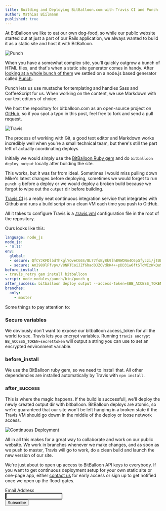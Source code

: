 ```yaml
---
title: Building and Deploying BitBalloon.com with Travis CI and Punch 
author: Mathias Biilmann
published: true
---
```


At BitBalloon we like to eat our own dog-food, so while our public website started out at just a part of our Rails application, we always wanted to build it as a static site and host it with BitBalloon.

![Punch](/img/posts/punch.png)

When you have a somewhat complex site, you'll quickly outgrow a bunch of HTML files, and that's when a static site generator comes in handy. After [looking at a whole bunch of them](http://staticgen.com) we settled on a node.js based generator called [Punch](http://laktek.github.io/punch/).

Punch lets us use mustache for templating and handles Sass and CoffeeScript for us. When working on the content, we use Markdown with our text editors of choice. 

We host the repository for bitballoon.com as an open-source project on [GitHub](https://github.com/BitBalloon/homepage), so if you spot a typo in this post, feel free to fork and send a pull request.

![Travis](/img/posts/travis-mascot-200px.png)

The process of working with Git, a good text editor and Markdown works incredibly well when you're a small technical team, but there's still the part left of actually coordinating deploys.

Initially we would simply use the [BitBalloon Ruby gem](https://github.com/BitBalloon/bitballoon-ruby) and do `bitballoon deploy output` locally after building the site.

This works, but it was far from ideal. Sometimes I would miss pulling down Mike's latest changes before deploying, sometimes we would forget to run `punch g` before a deploy or we would deploy a broken build because we forgot to wipe out the `output` dir before building.

[Travis CI](https://travis-ci.org/) is a really neat continuous integration service that integrates with Github and runs a build script on a clean VM each time you push to GitHub.

All it takes to configure Travis is a [.travis.yml](https://github.com/BitBalloon/homepage/blob/master/.travis.yml) configuration file in the root of the repository.

Ours looks like this:

```yaml
language: node_js
node_js:
- '0.11'
env:
  global:
  - secure: QfCYJKFDlbdThkglYQveCG6S/8L77fsBy8k9lh89WDNm4C6pGfyczi/jtULZZXp0FS4uVs/4bI8xHLZL5Ne4vP380Mjl9RDefpE7Qhplt+ot4MKX3aHcKWpKNMMnxv85qRJ28vUyQbd+R+fcNyjwOtuHOQ6EErgjpL3VjUtxQ2I=
  - secure: Am2989lFfvpv/V8NRTCoiJZf6had0JZOVdkK4++pDD31w6ftSTqWIzWkQu9vSd6Vg3+QsnOisaH0jOA5GIddFrg4w+rS9BiMJkAXaqSV8sILalRAH+S62/3yVRTSlPsRDBsna2zopZQW6ZDeKC/WImAcY8At+ndR2WP9giyEbHA=
before_install:
- travis_retry gem install bitballoon
script: node_modules/punch/bin/punch g
after_success: bitballoon deploy output --access-token=$BB_ACCESS_TOKEN --site-id=$BB_SITE_ID
branches:
  only:
    - master
```

Some things to pay attention to:

### Secure variables
We obviously don't want to expose our bitballoon access_token for all the world to see. Travis lets you encrypt variables. Running `travis encrypt BB_ACCESS_TOKEN=secrettoken` will output a string you can use to set an encrypted environment variable.

### before_install
We use the BitBalloon ruby gem, so we need to install that. All other dependencies are installed automatically by Travis with `npm install`.

### after_success 
This is where the magic happens. If the build is successfull, we'll deploy the newly created output dir with bitballoon. BitBalloon deploys are atomic, so we're guaranteed that our site won't be left hanging in a broken state if the Travis VM should go dowm in the middle of the deploy or loose network access.

![Continuous Deployment](/img/posts/continuous-deployment.png)

All in all this makes for a great way to collaborate and work on our public website. We work in branches whenever we make changes, and as soon as we push to master, Travis will go to work, do a clean build and launch the new version of our site. 

We're just about to open up access to BitBalloon API keys to everybody. If you want to get continuous deployment setup for your own static site or one-page app, either <a href="#" data-reveal-id="contact">contact us</a> for early access or sign up to get notified once we open up the flood-gates.

<div class="mailchimp-form large-12">
  <!-- Begin MailChimp Signup Form -->
  <div id="mc_embed_signup">
    <form action="http://webpop.us2.list-manage1.com/subscribe/post?u=3ca88a0cd26d026e590224d67&amp;id=e52baf3348" method="post" id="mc-embedded-subscribe-form" name="mc-embedded-subscribe-form" class="validate" target="_blank" novalidate="">
    <div class="mc-field-group">
      <label for="mce-EMAIL">Email Address</label>
      <div class="row collapse one-line-submit">
        <div class="large-6 columns">
            <input type="email" value="" name="EMAIL" class="required email" id="mce-EMAIL" autofocus="autofocus">
        </div>
        <div class="large-6 columns">
            <button type="submit" value="Subscribe" name="subscribe" id="mc-embedded-subscribe" class="button">Subscribe</button>
        </div>
      </div>
      <div id="mce-responses" class="clear">
        <div class="response" id="mce-error-response" style="display:none"></div>
        <div class="response" id="mce-success-response" style="display:none"></div>
      </div>
    </div>
    </form>
  </div>
</div>

